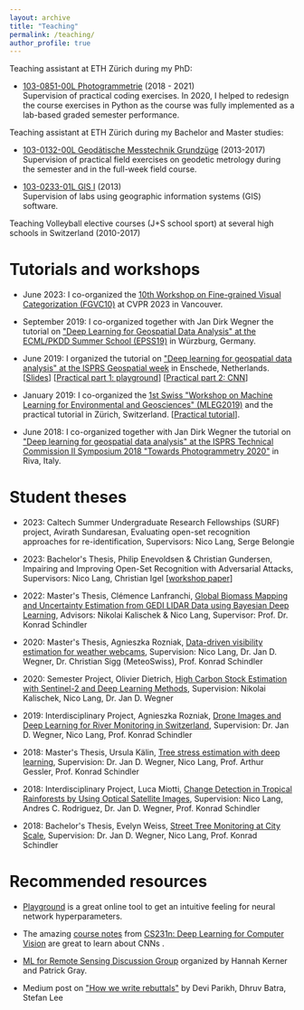 ```yaml
---
layout: archive
title: "Teaching"
permalink: /teaching/
author_profile: true
---
```


Teaching assistant at ETH Zürich during my PhD:

-   [103-0851-00L  Photogrammetrie](http://www.vvz.ethz.ch/Vorlesungsverzeichnis/lerneinheit.view?semkez=2021S&ansicht=ALLE&lerneinheitId=149319&lang=de) (2018 - 2021)\
Supervision of practical coding exercises. In 2020, I helped to redesign the course exercises in Python as the course was fully implemented as a lab-based graded semester performance.

Teaching assistant at ETH Zürich during my Bachelor and Master studies:

-   [103-0132-00L  Geodätische Messtechnik Grundzüge](http://www.vvz.ethz.ch/Vorlesungsverzeichnis/lerneinheit.view?semkez=2018S&ansicht=ALLE&lerneinheitId=119668&lang=de) (2013-2017)\
Supervision of practical field exercises on geodetic metrology during the semester and in the full-week field course.

-   [103-0233-01L  GIS I](http://www.vvz.ethz.ch/Vorlesungsverzeichnis/lerneinheit.view?lang=en&semkez=2016W&ansicht=ALLE&lerneinheitId=108477&) (2013)\
Supervision of labs using geographic information systems (GIS) software.

Teaching Volleyball elective courses (J+S school sport) at several high schools in Switzerland (2010-2017)


Tutorials and workshops
======
-   June 2023: I co-organized the [10th Workshop on Fine-grained Visual Categorization (FGVC10)](https://sites.google.com/view/fgvc10) at CVPR 2023 in Vancouver.

-   September 2019: I co-organized together with Jan Dirk Wegner the tutorial on ["Deep Learning for Geospatial Data Analysis" at the ECML/PKDD Summer School (EPSS19)](https://ecmlpkdd2019.org/summerschool/programme/) in Würzburg, Germany.

-   June 2019: I organized the tutorial on ["Deep learning for geospatial data analysis"  at the ISPRS Geospatial week](https://www.gsw2019.org/tutorial/) in Enschede, Netherlands. 
[[Slides](https://drive.google.com/file/d/1PdyZ8EM-ExfUURY0lW53BcaTVJb58eOj/view?usp=sharing)] 
[[Practical part 1: playground](https://docs.google.com/document/d/1XJVGUyNqhR2IEkknc7N8HRzHaEuZGP7UZ7_DZsZyf8k/edit?usp=sharing)] 
[[Practical part 2: CNN](https://github.com/langnico/DL_tutorial_RS)]

-   January 2019: I co-organized the [1st Swiss "Workshop on Machine Learning for Environmental and Geosciences" (MLEG2019)](https://www.mleg.ethz.ch/) and the practical tutorial in Zürich, Switzerland. [[Practical tutorial](https://github.com/langnico/MLEG_tutorial)].

-   June 2018: I co-organized together with Jan Dirk Wegner the tutorial on ["Deep learning for geospatial data analysis" at the ISPRS Technical Commission II Symposium 2018 "Towards Photogrammetry 2020"](https://www.isprs.org/tc2-symposium2018/#tutorials) in Riva, Italy.


Student theses 
======
-   2023: Caltech Summer Undergraduate Research Fellowships (SURF) project, Avirath Sundaresan, Evaluating open-set recognition approaches for re-identification, Supervisors: Nico Lang, Serge Belongie 

-   2023: Bachelor's Thesis, Philip Enevoldsen & Christian Gundersen, Impairing and Improving Open-Set Recognition with Adversarial Attacks, Supervisors: Nico Lang, Christian Igel [[workshop paper](https://arxiv.org/abs/2311.05006)]

-   2022: Master's Thesis, Clémence Lanfranchi, [Global Biomass Mapping and Uncertainty
Estimation from GEDI LIDAR Data using
Bayesian Deep Learning](https://ethz.ch/content/dam/ethz/special-interest/baug/igp/photogrammetry-remote-sensing-dam/documents/pdf/Student_Theses/MA_ClemenceLanfranchi.pdf), Advisors: Nikolai Kalischek & Nico Lang, Supervisor: Prof. Dr. Konrad Schindler  

-   2020: Master's Thesis, Agnieszka Rozniak, [Data-​driven visibility estimation for weather webcams](https://ethz.ch/content/dam/ethz/special-interest/baug/igp/photogrammetry-remote-sensing-dam/documents/pdf/Student_Theses/MA_Rozniak.pdf), Supervision: Nico Lang, Dr. Jan D. Wegner, Dr. Christian Sigg (MeteoSwiss), Prof. Konrad Schindler

-   2020: Semester Project, Olivier Dietrich, [High Carbon Stock Estimation with Sentinel-​2 and Deep Learning Methods](https://ethz.ch/content/dam/ethz/special-interest/baug/igp/photogrammetry-remote-sensing-dam/documents/pdf/Student_Theses/SemesterProject_Dietrich.pdf), Supervision: Nikolai Kalischek, Nico Lang, Dr. Jan D. Wegner

-   2019: Interdisciplinary Project, Agnieszka Rozniak, [Drone Images and Deep Learning for River Monitoring in Switzerland](https://ethz.ch/content/dam/ethz/special-interest/baug/igp/photogrammetry-remote-sensing-dam/documents/pdf/Student_Theses/IPA_Rozniak.pdf), Supervision: Dr. Jan D. Wegner, Nico Lang, Prof. Konrad Schindler

-   2018: Master's Thesis, Ursula Kälin, [Tree stress estimation with deep learning](https://ethz.ch/content/dam/ethz/special-interest/baug/igp/photogrammetry-remote-sensing-dam/documents/pdf/Student_Theses/MasterThesis_Kaelin.pdf), Supervision: Dr. Jan D. Wegner, Nico Lang, Prof. Arthur Gessler, Prof. Konrad Schindler

-   2018: Interdisciplinary Project, Luca Miotti, [Change Detection in Tropical Rainforests by Using Optical Satellite Images](https://ethz.ch/content/dam/ethz/special-interest/baug/igp/photogrammetry-remote-sensing-dam/documents/pdf/Student_Theses/IPA_Miotti.pdf), Supervision: Nico Lang, Andres C. Rodriguez, Dr. Jan D. Wegner, Prof. Konrad Schindler

-   2018: Bachelor's Thesis, Evelyn Weiss, [Street Tree Monitoring at City Scale](https://ethz.ch/content/dam/ethz/special-interest/baug/igp/photogrammetry-remote-sensing-dam/documents/pdf/Student_Theses/BA_EvelynWeiss.pdf), Supervision: Dr. Jan D. Wegner, Nico Lang, Prof. Konrad Schindler


Recommended resources
======

-   [Playground](http://playground.tensorflow.org/) is a great online tool to get an intuitive feeling for neural network hyperparameters.

-   The amazing [course notes](https://cs231n.github.io/) from [CS231n: Deep Learning for Computer Vision](http://cs231n.stanford.edu/) are great to learn about CNNs .

-   [ML for Remote Sensing Discussion Group](https://docs.google.com/document/d/e/2PACX-1vQ5j59KWQCI7zvH-scVx6dh58ceC-ZiHJKRFl2Y64vC7rFWeJybivZBde3EpAxwGSUmmKY2THUjXGES/pub) organized by Hannah Kerner and Patrick Gray.

-   Medium post on ["How we write rebuttals"](https://deviparikh.medium.com/how-we-write-rebuttals-dc84742fece1) by Devi Parikh, Dhruv Batra, Stefan Lee